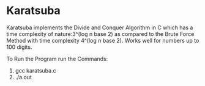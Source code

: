 # Karatsuba
Karatsuba implements the Divide and Conquer Algorithm in C which has a time complexity of nature:3^(log n base 2) as compared to the Brute Force Method with time complexity 4^(log n base 2). Works well for numbers up to 100 digits.

To Run the Program run the Commands:
1) gcc karatsuba.c
2) ./a.out
